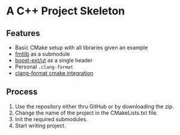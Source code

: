 # A C++ Project Skeleton
## Features
 * Basic CMake setup with all libraries given an example
 * [fmtlib](https://github.com/fmtlib/fmt) as a submodule
 * [boost-ext/ut](https://github.com/boost-ext/ut) as a single header
 * Personal `.clang-format`
 * [clang-format cmake integration](https://github.com/zemasoft/clangformat-cmake)

## Process
1. Use the repository either thru GitHub or by downloading the zip.
2. Change the name of the project in the CMakeLists.txt file.
3. Init the required submodules.
4. Start writing project.
